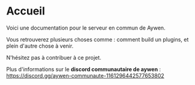 # Accueil

Voici une documentation pour le serveur en commun de Aywen. 

Vous retrouverez plusieurs choses comme : comment build un plugins, et plein d'autre chose à venir.

N'hésitez pas à contribuer à ce projet.

Plus d'informations sur le **discord communautaire de aywen** : https://discord.gg/aywen-communaute-1161296442577653802
